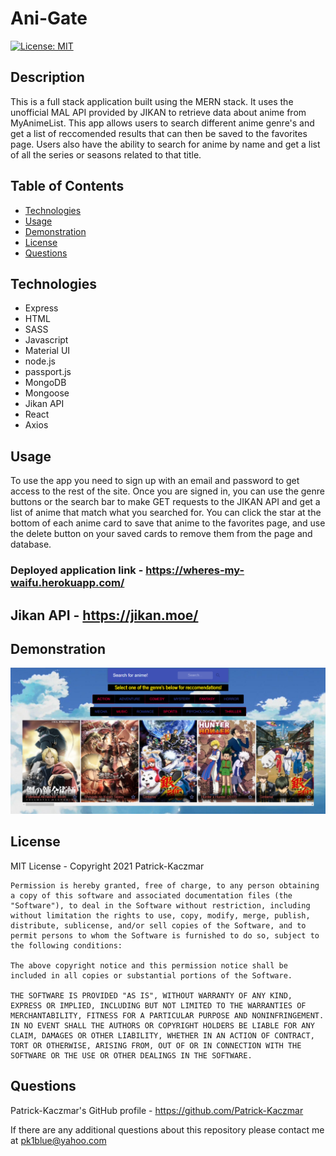 # Ani-Gate

[![License: MIT](https://img.shields.io/badge/License-MIT-yellow.svg)](https://opensource.org/licenses/MIT)

## Description
This is a full stack application built using the MERN stack. It uses the unofficial MAL API provided by JIKAN to retrieve data about anime from MyAnimeList. This app allows users to search different anime genre's and get a list of reccomended results that can then be saved to the favorites page. Users also have the ability to search for anime by name and get a list of all the series or seasons related to that title.

## Table of Contents
* [Technologies](#Technologies)
* [Usage](#Usage)
* [Demonstration](#Demonstration)
* [License](#License)
* [Questions](#Questions)

## Technologies
* Express
* HTML
* SASS
* Javascript
* Material UI
* node.js
* passport.js
* MongoDB
* Mongoose
* Jikan API
* React
* Axios

## Usage
To use the app you need to sign up with an email and password to get access to the rest of the site. Once you are signed in, you can use the genre buttons or the search bar to make GET requests to the JIKAN API and get a list of anime that match what you searched for. You can click the star at the bottom of each anime card to save that anime to the favorites page, and use the delete button on your saved cards to remove them from the page and database.

### Deployed application link - https://wheres-my-waifu.herokuapp.com/

## Jikan API - https://jikan.moe/

## Demonstration
![example-readme-demo](./client/public/animeProject.png)

## License
MIT License - Copyright 2021 Patrick-Kaczmar

    Permission is hereby granted, free of charge, to any person obtaining a copy of this software and associated documentation files (the "Software"), to deal in the Software without restriction, including without limitation the rights to use, copy, modify, merge, publish, distribute, sublicense, and/or sell copies of the Software, and to permit persons to whom the Software is furnished to do so, subject to the following conditions:
    
    The above copyright notice and this permission notice shall be included in all copies or substantial portions of the Software.
    
    THE SOFTWARE IS PROVIDED "AS IS", WITHOUT WARRANTY OF ANY KIND, EXPRESS OR IMPLIED, INCLUDING BUT NOT LIMITED TO THE WARRANTIES OF MERCHANTABILITY, FITNESS FOR A PARTICULAR PURPOSE AND NONINFRINGEMENT. IN NO EVENT SHALL THE AUTHORS OR COPYRIGHT HOLDERS BE LIABLE FOR ANY CLAIM, DAMAGES OR OTHER LIABILITY, WHETHER IN AN ACTION OF CONTRACT, TORT OR OTHERWISE, ARISING FROM, OUT OF OR IN CONNECTION WITH THE SOFTWARE OR THE USE OR OTHER DEALINGS IN THE SOFTWARE.

## Questions
Patrick-Kaczmar's GitHub profile - https://github.com/Patrick-Kaczmar

If there are any additional questions about this repository please contact me at pk1blue@yahoo.com
